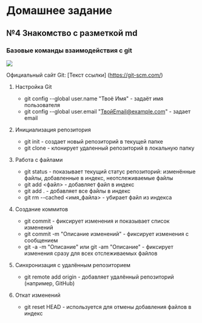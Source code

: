 # Домашнее задание

## №4 Знакомство с разметкой md

### Базовые команды взаимодействия с git

![](https://media.proglib.io/wp-uploads/2017/04/57873948decae.png)

Официальный сайт Git: [Текст ссылки] (https://git-scm.com/)

1. Настройка Git
   - git config --global user.name "Твоё Имя" - задаёт имя пользователя
   - git config --global user.email "ТвойEmail@example.com" - задает email

2. Инициализация репозитория
   - git init - создает новый репозиторий в текущей папке
   - git clone <URL> - клонирует удаленный репозиторий в локальную папку

3. Работа с файлами
   - git status - показывает текущий статус репозиторий: изменённые файлы, добавленные в индекс, неотслеживаемые файлы
   - git add <файл> - добавляет файл в индекс
   - git add . - добавляет все файлы в индекс
   - git rm --cached <имя_файла> - убирает файл из индекса

4. Создание коммитов
   - git commit - фиксирует изменения и показывает список изменений
   - git commit -m "Описание изменений" - фиксирует изменения с сообщением
   - git -a -m "Описание" или git -am "Описание" - фиксирует изменения сразу для всех отслеживаемых файлов

5. Синхронизация с удалённым репозиторием
   - git remote add origin <URL> - добавляет удалённый репозиторий (например, GitHub)

6. Откат изменений
   - git reset HEAD - используется для отмены добавления файлов в индекс
  